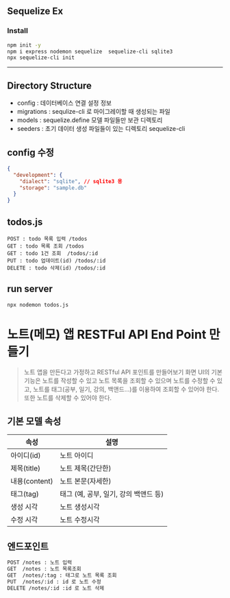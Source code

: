 ## Sequelize Ex

### Install

```bash
npm init -y
npm i express nodemon sequelize  sequelize-cli sqlite3
npx sequelize-cli init

```

---

## Directory Structure

- config : 데이터베이스 연결 설정 정보
- migrations : sequlize-cli 로 마이그레이할 때 생성되는 파일
- models : sequelize.define 모델 파일들만 보관 디렉토리
- seeders : 초기 데이터 생성 파일들이 있는 디렉토리 sequelize-cli

## config 수정

```json
{
  "development": {
    "dialect": "sqlite", // sqlite3 용
    "storage": "sample.db"
  }
}
```

## todos.js

```
POST : todo 목록 입력 /todos
GET : todo 목록 조회 /todos
GET : todo 1건 조회  /todos/:id
PUT : todo 업데이트(id) /todos/:id
DELETE : todo 삭제(id) /todos/:id

```

## run server

```bash
npx nodemon todos.js

```

# 노트(메모) 앱 RESTFul API End Point 만들기

> 노트 앱을 만든다고 가정하고 RESTful API 포인트를 만들어보기
> 화면 UI의 기본 기능은 노트를 작성할 수 있고
> 노트 목록을 조회할 수 있으며
> 노트를 수정할 수 있고,
> 노트를 태그(공부, 일기, 강의, 백앤드...)를 이용하여 조회할 수 있어야 한다.
> 또한 노트를 삭제할 수 있어야 한다.

## 기본 모델 속성

| 속성          | 설명                                  |
| ------------- | ------------------------------------- |
| 아이디(id)    | 노트 아이디                           |
| 제목(title)   | 노트 제목(간단한)                     |
| 내용(content) | 노트 본문(자세한)                     |
| 태그(tag)     | 태그 (예, 공부, 일기, 강의 백앤드 등) |
| 생성 시각     | 노트 생성시각                         |
| 수정 시각     | 노트 수정시각                         |

## 엔드포인트

```bash
POST /notes : 노트 입력
GET  /notes : 노트 목록조회
GET  /notes/:tag : 태그로 노트 목록 조회
PUT  /notes/:id : id 로 노트 수정
DELETE /notes/:id :id 로 노트 삭제
```
